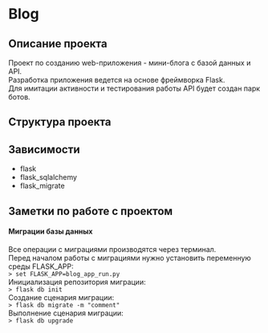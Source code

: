 # Blog

## Описание проекта
Проект по созданию web-приложения - мини-блога с базой данных и API.  
Разработка приложения ведется на основе фреймворка Flask.  
Для имитации активности и тестирования работы API будет создан парк ботов.

## Структура проекта
  
## Зависимости
* flask
* flask_sqlalchemy
* flask_migrate
  
## Заметки по работе с проектом
#### Миграции базы данных
Все операции с миграциями производятся через терминал.  
Перед началом работы с миграциями нужно установить переменную среды FLASK_APP:  
`> set FLASK_APP=blog_app_run.py`  
Инициализация репозитория миграции:  
`> flask db init`  
Создание сценария миграции:  
`> flask db migrate -m "comment"`  
Выполнение сценария миграции:  
`> flask db upgrade`  

